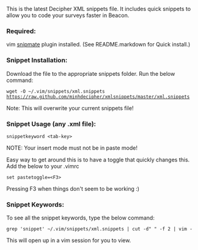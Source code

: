 <p>This is the latest Decipher XML snippets file.  It includes quick snippets to allow you to code your surveys faster in Beacon.</p>

<h3>Required:</h3>
<p>vim <a href="https://github.com/msanders/snipmate.vim" target="_blank">snipmate</a> plugin installed. (See README.markdown for Quick install.)</p>

<h3>Snippet Installation:</h3>
<p>Download the file to the appropriate snippets folder.  Run the below command:</p>

<code>wget -O ~/.vim/snippets/xml.snippets https://raw.github.com/minhdecipher/xmlsnippets/master/xml.snippets</code>
<p>Note: This will overwrite your current snippets file!</p>

<h3>Snippet Usage (any .xml file):</h3>
<code>snippetkeyword &lt;tab-key&gt;</code>
<p>NOTE: Your insert mode must not be in paste mode!</p>
<p>Easy way to get around this is to have a toggle that quickly changes this.  Add the below to your .vimrc</p>
<code>set pastetoggle=&lt;F3&gt;</code>
<p>Pressing F3 when things don't seem to be working :)</p>

<h3>Snippet Keywords:</h3>
<p>To see all the snippet keywords, type the below command:</p>
<code>grep 'snippet' ~/.vim/snippets/xml.snippets | cut -d" " -f 2 | vim -</code>
<p>This will open up in a vim session for you to view.</p>
